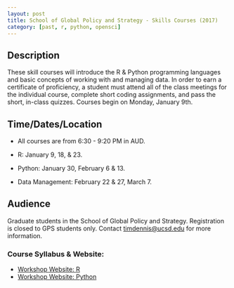 ```yaml
---
layout: post
title: School of Global Policy and Strategy - Skills Courses (2017)
category: [past, r, python, opensci]
---
```


## Description

These skill courses will introduce the R & Python programming languages and basic concepts of working with and managing data. In order to earn a certificate of proficiency, a student must attend all of the class meetings for the individual course, complete short coding assignments, and pass the short, in-class quizzes. Courses begin on Monday, January 9th.

## Time/Dates/Location

* All courses are from 6:30 - 9:20 PM in AUD.

* R: January 9, 18, & 23.
* Python: January 30, February 6 & 13.
* Data Management: February 22 & 27, March 7.

## Audience

Graduate students in the School of Global Policy and Strategy. Registration is closed to GPS students only. Contact timdennis@ucsd.edu for more information.

### Course Syllabus & Website:

* [Workshop Website: R](https://ucsdlib.github.io/win2017-gps-intro-r/)
* [Workshop Website: Python](https://ucsdlib.github.io/gps-py2017/)

